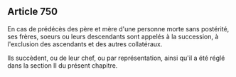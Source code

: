 Article 750
----
En cas de prédécès des père et mère d'une personne morte sans postérité, ses
frères, soeurs ou leurs descendants sont appelés à la succession, à l'exclusion
des ascendants et des autres collatéraux.

Ils succèdent, ou de leur chef, ou par représentation, ainsi qu'il a été réglé
dans la section II du présent chapitre.
